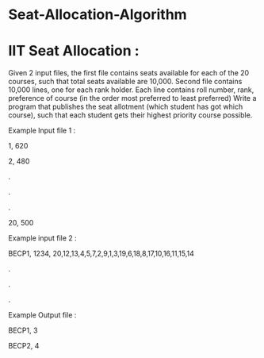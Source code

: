 # Seat-Allocation-Algorithm
# IIT Seat Allocation : 

Given 2 input files, the first file contains seats available for each of the 20 courses, such that total seats available are 10,000. Second file contains 10,000 lines, one for each rank holder. Each line contains roll number, rank, preference of course (in the order most preferred to least preferred)
Write a program that publishes the seat allotment (which student has got which course), such that each student gets their highest priority course possible.

Example Input file 1 : 

1, 620 

2, 480

.

.

.

20, 500


Example input file 2 : 

BECP1, 1234, 20,12,13,4,5,7,2,9,1,3,19,6,18,8,17,10,16,11,15,14

.

.

.


Example Output file : 

BECP1, 3

BECP2, 4
